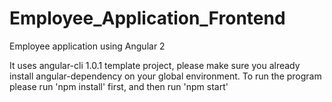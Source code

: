 # Employee_Application_Frontend
Employee application using Angular 2

It uses angular-cli 1.0.1 template project, please make sure you already install angular-dependency on your global environment. To run the program please run 'npm install' first, and then run 'npm start'
